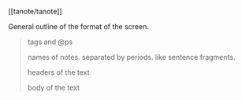 [[tanote/tanote]]

General outline of the format of the screen.

> tags and @ps
> 
> names of notes.  separated by periods.  like sentence fragments.
> 
> headers of the text
> 
> body of the text

